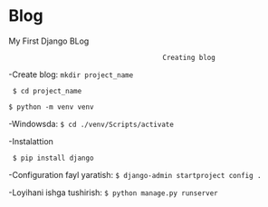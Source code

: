 # Blog

My First Django BLog

```
                                      Creating blog
```

-Create blog:
```mkdir project_name```

``` $ cd project_name```

```$ python -m venv venv```

-Windowsda:
```$ cd ./venv/Scripts/activate```

-Instalattion

``` $ pip install django```

-Configuration fayl yaratish:
```$ django-admin startproject config .```

-Loyihani ishga tushirish:
```$ python manage.py runserver```